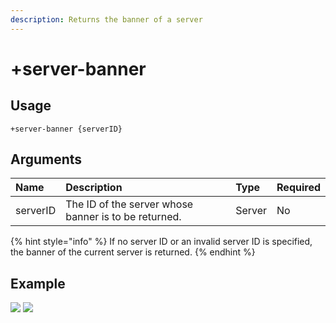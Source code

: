 ```yaml
---
description: Returns the banner of a server
---
```


# +server-banner

## Usage

```
+server-banner {serverID}
```

## Arguments
Name | Description | Type | Required
:-- | :-- | :-- | :--
serverID | The ID of the server whose banner is to be returned. | Server | No

{% hint style="info" %} If no server ID or an invalid server ID is specified, the banner of the current server is returned. {% endhint %}

## Example
![](https://user-images.githubusercontent.com/111157596/247982694-c229583d-768d-40ae-9535-15606798dc69.png)
![](https://user-images.githubusercontent.com/111157596/247982754-d177b4f7-6286-46e0-bcde-61741698f497.png)
